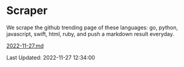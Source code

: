 # Scraper

We scrape the github trending page of these languages: go, python, javascript, swift, html, ruby, and push a markdown result everyday.

[2022-11-27.md](https://github.com/henson/Scraper/blob/master/2022-11-27.md)

Last Updated: 2022-11-27 12:34:00